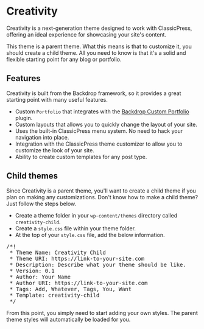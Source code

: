 # Creativity
Creativity is a next-generation theme designed to work with ClassicPress, offering an ideal experience for showcasing your site's content.

This theme is a parent theme. What this means is that to customize it, you should create a child theme. All you need to know is that it's a solid and flexible starting point for any blog or portfolio.

## Features
Creativity is built from the Backdrop framework, so it provides a great starting point with many useful features.

* Custom `Portfolio` that integrates with the [Backdrop Custom Portfolio](https://github.com/benlumia007/backdrop-custom-portfolio) plugin.
* Custom layouts that allows you to quickly change the layout of your site.
* Uses the built-in ClassicPress menu system. No need to hack your navigation into place.
* Integration with the ClassicPress theme customizer to allow you to customize the look of your site.
* Ability to create custom templates for any post type.

## Child themes
Since Creativity is a parent theme, you'll want to create a child theme if you plan on making any customizations. Don't know how to make a child theme? Just follow the steps below.

* Create a theme folder in your `wp-content/themes` directory called `creativity-child`.
* Create a `style.css` file within your theme folder.
* At the top of your `style.css` file, add the below information.

<pre>
/*!
 * Theme Name: Creativity Child
 * Theme URI: https://link-to-your-site.com
 * Description: Describe what your theme should be like.
 * Version: 0.1
 * Author: Your Name
 * Author URI: https://link-to-your-site.com
 * Tags: Add, Whatever, Tags, You, Want
 * Template: creativity-child
 */
</pre>

From this point, you simply need to start adding your own styles. The parent theme styles will automatically be loaded for you.
